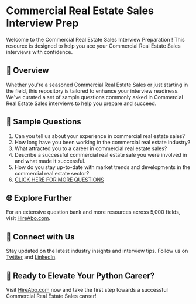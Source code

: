 # Commercial Real Estate Sales Interview Prep

Welcome to the Commercial Real Estate Sales Interview Preparation ! This resource is designed to help you ace your Commercial Real Estate Sales interviews with confidence.

## 🚀 Overview

Whether you're a seasoned Commercial Real Estate Sales or just starting in the field, this repository is tailored to enhance your interview readiness. We've curated a set of sample questions commonly asked in Commercial Real Estate Sales interviews to help you prepare and succeed.

## 📝 Sample Questions

1. Can you tell us about your experience in commercial real estate sales?
2. How long have you been working in the commercial real estate industry?
3. What attracted you to a career in commercial real estate sales?
4. Describe a successful commercial real estate sale you were involved in and what made it successful.
5. How do you stay up-to-date with market trends and developments in the commercial real estate sector?
6. [CLICK HERE FOR MORE QUESTIONS](https://hireabo.com/job/21_0_9/Commercial%20Real%20Estate%20Sales)

## 🌐 Explore Further

For an extensive question bank and more resources across 5,000 fields, visit [HireAbo.com](https://www.hireabo.com).

## 📱 Connect with Us

Stay updated on the latest industry insights and interview tips. Follow us on [Twitter](https://twitter.com/hireabo) and [LinkedIn](https://www.linkedin.com/in/hire-abo-3609972a8/).

## 🚀 Ready to Elevate Your Python Career?

Visit [HireAbo.com](https://www.hireabo.com) now and take the first step towards a successful Commercial Real Estate Sales career!